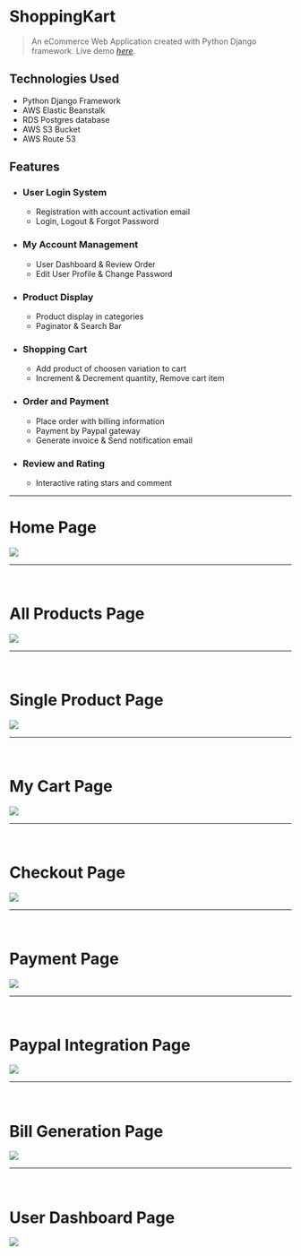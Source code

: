 
# ShoppingKart
> An eCommerce Web Application created with Python Django framework.
> Live demo [_here_](https://google.com). 

## Technologies Used
- Python Django Framework
- AWS Elastic Beanstalk
- RDS Postgres database
- AWS S3 Bucket
- AWS Route 53


## Features
- ### User Login System
  * Registration with account activation email
  * Login, Logout & Forgot Password
  
- ### My Account Management 
  * User Dashboard & Review Order
  * Edit User Profile & Change Password
  
- ### Product Display
  * Product display in categories
  * Paginator & Search Bar
  
- ### Shopping Cart
  * Add product of choosen variation to cart
  * Increment & Decrement quantity, Remove cart item
  
- ### Order and Payment
  * Place order with billing information
  * Payment by Paypal gateway
  * Generate invoice & Send notification email
  
- ### Review and Rating
  * Interactive rating stars and comment

<hr>

# Home Page
<img src="./project_image/homepage.PNG">  
 <hr>
 <br>
 
 
 
# All Products Page
<img src="./project_image/all_products.PNG">  
 <hr>
 <br>
 
 
 
# Single Product Page
<img src="./project_image/single_product_detail.PNG">  
 <hr>
 <br>
 
 
 
# My Cart Page
<img src="./project_image/mycart.PNG">    
 <hr>
 <br>
 
 
 
# Checkout Page
<img src="./project_image/chekoutpage.PNG">  
 <hr>
  <br>



# Payment Page
<img src="./project_image/review_payment.PNG">  
 <hr>
  <br>
  
  

# Paypal Integration Page
<img src="./project_image/paypl.PNG">  
 <hr>
 <br>
 
 
# Bill Generation Page
<img src="./project_image/billgen.PNG">  
 <hr>
  <br>
  


# User Dashboard Page
<img src="./project_image/dashboard.PNG">  
